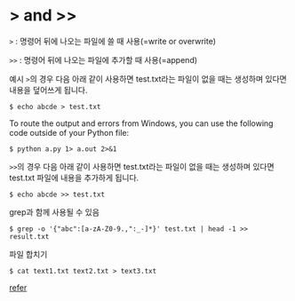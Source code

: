 # > and >>

`>` : 명령어 뒤에 나오는 파일에 쓸 때 사용(=write or overwrite)

`>>` : 명령어 뒤에 나오는 파일에 추가할 때 사용(=append)

예시
`>`의 경우
다음 아래 같이 사용하면 test.txt라는 파일이 없을 때는 생성하며 있다면 내용을 덮어쓰게 됩니다.
```
$ echo abcde > test.txt
```

To route the output and errors from Windows, you can use the following code outside of your Python file:
```
$ python a.py 1> a.out 2>&1
```

`>>`의 경우
다음 아래 같이 사용하면 test.txt라는 파일이 없을 때는 생성하며 있다면 test.txt 파일에 내용을 추가하게 됩니다.
```
$ echo abcde >> test.txt
```

grep과 함께 사용될 수 있음
```
$ grep -o '{"abc":[a-zA-Z0-9.,":_-]*}' test.txt | head -1 >> result.txt
```

파일 합치기
```
$ cat text1.txt text2.txt > text3.txt
```

[refer](https://twpower.github.io/114-difference-between-single-and-double-greater-than-sign)
